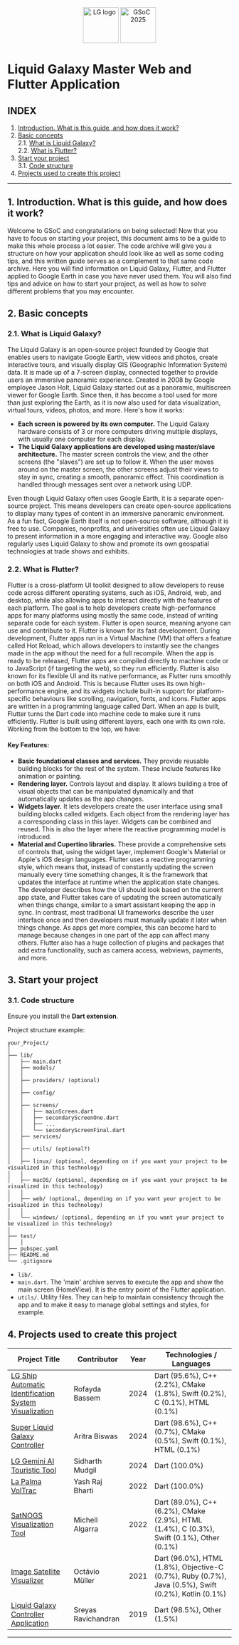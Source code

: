 <div><center>
<img src="https://blogger.googleusercontent.com/img/b/R29vZ2xl/AVvXsEjzI4JzY6oUy-dQaiW-HLmn5NQ7qiw7NUOoK-2cDU9cI6JwhPrNv0EkCacuKWFViEgXYrCFzlbCtHZQffY6a73j6_ATFjfeU7r6OxXxN5K8sGjfOlp3vvd6eCXZrozlu34fUG5_cKHmzZWa4axb-vJRKjLr2tryz0Zw30gTv3S0ET57xsCiD25WMPn3wA/s800/LIQUIDGALAXYLOGO.png" height="80" alt="LG logo"> <img src="https://media.licdn.com/dms/image/v2/D5622AQFBOm69p-dqTw/feedshare-shrink_800/feedshare-shrink_800/0/1726943125286?e=2147483647&v=beta&t=lb1DLkLO9TE_f32YzmFLJc7QxIMUEvBjZdu2IvImTdw" height="80" alt="GSoC 2025">
</center></div>


# Liquid Galaxy Master Web and Flutter Application 


## INDEX

1. [Introduction. What is this guide, and how does it work?](#id1)
2. [Basic concepts](#id2)  
   2.1. [What is Liquid Galaxy?](#id21)  
   2.2. [What is Flutter?](#id22)  
3. [Start your project](#id3)  
   3.1. [Code structure](#id31)  
4. [Projects used to create this project](#id4)  

---

<h2 id="id1"> 1. Introduction. What is this guide, and how does it work? </h2>

Welcome to GSoC and congratulations on being selected! Now that you have to focus on starting your project, this document aims to be a guide to make this whole process a lot easier.
The code archive will give you a structure on how your application should look like as well as some coding tips, and this written guide serves as a complement to that same code archive. Here you will find information on Liquid Galaxy, Flutter, and Flutter applied to Google Earth in case you have never used them. You will also find tips and advice on how to start your project, as well as how to solve different problems that you may encounter.


<h2 id="id2"> 2. Basic concepts </h2>

<h3 id="id21"> 2.1. What is Liquid Galaxy? </h3>
The Liquid Galaxy is an open-source project founded by Google that enables users to navigate Google Earth, view videos and photos, create interactive tours, and visually display GIS (Geographic Information System) data. It is made up of a 7-screen display, connected together to provide users an immersive panoramic experience. Created in 2008 by Google employee Jason Holt, Liquid Galaxy started out as a panoramic, multiscreen viewer for Google Earth. Since then, it has become a tool used for more than just exploring the Earth, as it is now also used for data visualization, virtual tours, videos, photos, and more. Here's how it works:

- **Each screen is powered by its own computer.**  The Liquid Galaxy hardware consists of 3 or more computers driving multiple displays, with usually one computer for each display.
- **The Liquid Galaxy applications are developed using master/slave architecture.** The master screen controls the view, and the other screens (the "slaves") are set up to follow it. When the user moves around on the master screen, the other screens adjust their views to stay in sync, creating a smooth, panoramic effect. This coordination is handled through messages sent over a network using UDP.

Even though Liquid Galaxy often uses Google Earth, it is a separate open-source project. This means developers can create open-source applications to display many types of content in an immersive panoramic environment. As a fun fact, Google Earth itself is not open-source software, although it is free to use.
Companies, nonprofits, and universities often use Liquid Galaxy to present information in a more engaging and interactive way. Google also regularly uses Liquid Galaxy to show and promote its own geospatial technologies at trade shows and exhibits.

<h3 id="id22"> 2.2. What is Flutter? </h3>

Flutter is a cross-platform UI toolkit designed to allow developers to reuse code across different operating systems, such as iOS, Android, web, and desktop, while also allowing apps to interact directly with the features of each platform. The goal is to help developers create high-performance apps for many platforms using mostly the same code, instead of writing separate code for each system. Flutter is open source, meaning anyone can use and contribute to it.
Flutter is known for its fast development. During development, Flutter apps run in a Virtual Machine (VM) that offers a feature called Hot Reload, which allows developers to instantly see the changes made in the app without the need for a full recompile. When the app is ready to be released, Flutter apps are compiled directly to machine code or to JavaScript (if targeting the web), so they run efficiently. Flutter is also known for its flexible UI and its native performance, as Flutter runs smoothly on both iOS and Android. This is because Flutter uses its own high-performance engine, and its widgets include built-in support for platform-specific behaviours like scrolling, navigation, fonts, and icons.
Flutter apps are written in a programming language called Dart. When an app is built, Flutter turns the Dart code into machine code to make sure it runs efficiently. Flutter is built using different layers, each one with its own role. Working from the bottom to the top, we have:

#### Key Features:

- **Basic foundational classes and services.** They provide reusable building blocks for the rest of the system. These include features like animation or painting.
- **Rendering layer.** Controls layout and display. It allows building a tree of visual objects that can be manipulated dynamically and that automatically updates as the app changes.
- **Widgets layer.** It lets developers create the user interface using small building blocks called widgets. Each object from the rendering layer has a corresponding class in this layer. Widgets can be combined and reused. This is also the layer where the reactive programming model is introduced.
- **Material and Cupertino libraries.** These provide a comprehensive sets of controls that, using the widget layer, implement Google's Material or Apple's iOS design languages.
Flutter uses a reactive programming style, which means that, instead of constantly updating the screen manually every time something changes, it is the framework that updates the interface at runtime when the application state changes. The developer describes how the UI should look based on the current app state, and Flutter takes care of updating the screen automatically when things change, similar to a smart assistant keeping the app in sync.
In contrast, most traditional UI frameworks describe the user interface once and then developers must manually update it later when things change. As apps get more complex, this can become hard to manage because changes in one part of the app can affect many others. Flutter also has a huge collection of plugins and packages that add extra functionality, such as camera access, webviews, payments, and more.


<h2 id="id3"> 3. Start your project </h2>

<h3 id="id31"> 3.1. Code structure </h3>

Ensure you install the **Dart extension**.

Project structure example:

```plaintext
your_Project/
│
├── lib/
│   ├── main.dart
│   ├── models/
│   │
│   ├── providers/ (optional)
│   │
│   ├── config/
│   │
│   ├── screens/
│   │   ├── mainScreen.dart
│   │   ├── secondaryScreenOne.dart
│   │   ├── ...
│   │   └── secondaryScreenFinal.dart
│   ├── services/
│   │
│   ├── utils/ (optional?)
│   │
│   ├── linux/ (optional, depending on if you want your project to be visualized in this technology)
│   │
│   ├── macOS/ (optional, depending on if you want your project to be visualized in this technology)
│   │
│   ├── web/ (optional, depending on if you want your project to be visualized in this technology)
│   │
│   └── windows/ (optional, depending on if you want your project to be visualized in this technology)
│
├── test/
│   │
├── pubspec.yaml
├── README.md
└── .gitignore
```

- `lib/`.
- `main.dart`. The 'main' archive serves to execute the app and show the main screen (HomeView). It is the entry point of the Flutter application.
- `utils/`. Utility files. They can help to maintain consistency through the app and to make it easy to manage global settings and styles, for example.


<h2 id="id4"> 4. Projects used to create this project </h2>

| Project Title | Contributor | Year | Technologies / Languages |
|---------------|-------------|------|---------------------------|
| [LG Ship Automatic Identification System Visualization](https://github.com/LiquidGalaxyLAB/LG-Ship-Automatic-Identification-System-visualization) | Rofayda Bassem | 2024 | Dart (95.6%), C++ (2.2%), CMake (1.8%), Swift (0.2%), C (0.1%), HTML (0.1%) |
| [Super Liquid Galaxy Controller](https://github.com/LiquidGalaxyLAB/Super-Liquid-Galaxy-Controller) | Aritra Biswas | 2024 | Dart (98.6%), C++ (0.7%), CMake (0.5%), Swift (0.1%), HTML (0.1%) |
| [LG Gemini AI Touristic Tool](https://github.com/LiquidGalaxyLAB/LG-Gemini-AI-Touristic-info-tool) | Sidharth Mudgil | 2024 | Dart (100.0%) |
| [La Palma VolTrac](https://github.com/LiquidGalaxyLAB/La-Palma-Volcano-Eruption-Tracking-Tool) | Yash Raj Bharti | 2022 | Dart (100.0%) |
| [SatNOGS Visualization Tool](https://github.com/LiquidGalaxyLAB/SatNOGS-Visualization-Tool) | Michell Algarra | 2022 | Dart (89.0%), C++ (6.2%), CMake (2.9%), HTML (1.4%), C (0.3%), Swift (0.1%), Other (0.1%) |
| [Image Satellite Visualizer](https://github.com/LiquidGalaxyLAB/image-satellite-visualizer) | Octávio Müller | 2021 | Dart (96.0%), HTML (1.8%), Objective-C (0.7%), Ruby (0.7%), Java (0.5%), Swift (0.2%), Kotlin (0.1%) |
| [Liquid Galaxy Controller Application](https://github.com/LiquidGalaxyLAB/lg_controller) | Sreyas Ravichandran | 2019 | Dart (98.5%), Other (1.5%) |

---

